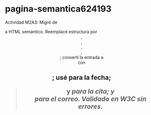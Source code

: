 # pagina-semantica624193

Actividad M2A3: Migré de <div> a HTML semántico. Reemplacé estructura por <header>, <nav>, <main>, <aside>, <footer>; convertí la entrada a <article> con <h2>; usé <time> para la fecha; <blockquote> y <cite> para la cita; y <address> para el correo. Validado en W3C sin errores.
